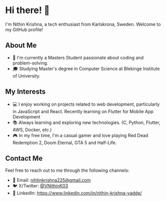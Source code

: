 # Hi there! 👋

I'm Nithin Krishna, a tech enthusiast from Karlskrona, Sweden. Welcome to my GitHub profile!

## About Me

- 🌟 I'm currently a Masters Student passionate about coding and problem-solving.
- 🎓 Studying Master's degree in Computer Science at Blekinge Institute of University.

## My Interests

- 💻 I enjoy working on projects related to web development, particularly in JavaScript and React. Recently learning on Flutter for Mobile App Development
- 📚 Always learning and exploring new technologies. (C, Python, Flutter, AWS, Docker, etc.)
- 🎮 In my free time, I'm a casual gamer and love playing Red Dead Redemption 2, Doom Eternal, GTA 5 and Half-Life.

## Contact Me

Feel free to reach out to me through the following channels:

- 📧 Email: nihtinkrishna225@gmail.com
- 🐦 X/Twitter: [@VNithinK03]((https://twitter.com/VNithinK03))
- 💼 LinkedIn: https://www.linkedin.com/in/nithin-krishna-vadde/


<!---
VNithinKrishna/VNithinKrishna is a ✨ particular ✨ repository because its `README.md` (this file) appears on your GitHub profile.
You can click the Preview link to take a look at your changes.
--->
